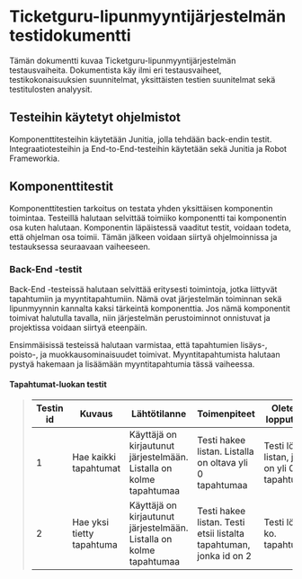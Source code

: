 # Ticketguru-lipunmyyntijärjestelmän testidokumentti
Tämän dokumentti kuvaa Ticketguru-lipunmyyntijärjestelmän testausvaiheita. 
Dokumentista käy ilmi eri testausvaiheet, testikokonaisuuksien suunnitelmat, yksittäisten testien suunitelmat sekä testitulosten analyysit.

## Testeihin käytetyt ohjelmistot
Komponenttitesteihin käytetään Junitia, jolla tehdään back-endin testit. Integraatiotesteihin ja End-to-End-testeihin käytetään sekä Junitia ja  Robot Frameworkia.

## Komponenttitestit
Komponenttitestien tarkoitus on testata yhden yksittäisen komponentin toimintaa. Testeillä halutaan selvittää toimiiko komponentti tai komponentin osa kuten halutaan. Komponentin läpäistessä vaaditut testit, voidaan todeta, että ohjelman osa toimii. Tämän jälkeen voidaan siirtyä ohjelmoinnissa ja testauksessa seuraavaan vaiheeseen.

### Back-End -testit
Back-End -testeissä halutaan selvittää eritysesti toimintoja, jotka liittyvät tapahtumiin ja myyntitapahtumiin. Nämä ovat järjestelmän toiminnan sekä lipunmyynnin kannalta kaksi tärkeintä komponenttia. Jos nämä komponentit toimivat halutulla tavalla, niin järjestelmän perustoiminnot onnistuvat ja projektissa voidaan siirtyä eteenpäin.

Ensimmäisissä testeissä halutaan varmistaa, että tapahtumien lisäys-, poisto-, ja muokkausominaisuudet toimivat. Myyntitapahtumista halutaan pystyä hakemaan ja lisäämään myyntitapahtumia tässä vaiheessa.

#### Tapahtumat-luokan testit

> Testin id | Kuvaus | Lähtötilanne | Toimenpiteet | Oletettu lopputulos 
> --------- | ------ | ------------ | ------------ | ------------------
> 1 | Hae kaikki tapahtumat | Käyttäjä on kirjautunut järjestelmään. Listalla on kolme tapahtumaa | Testi hakee listan. Listalla on  oltava yli 0 tapahtumaa | Testi löytää listan, jossa on yli 0 tapahtumaa
> 2 | Hae yksi tietty tapahtuma | Käyttäjä on kirjautunut järjestelmään. Listalla on kolme tapahtumaa | Testi hakee listan. Testi etsii listalta tapahtuman, jonka id on 2 | Testi löytää ko. tapahtuman



